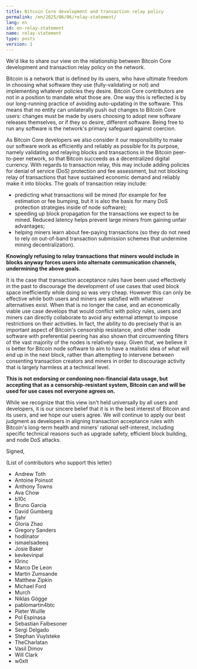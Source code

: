 ```yaml
---
title: Bitcoin Core development and transaction relay policy
permalink: /en/2025/06/06/relay-statement/
lang: en
id: en-relay-statement
name: relay-statement
type: posts
version: 1
---
```


We'd like to share our view on the relationship between Bitcoin Core development and transaction relay
policy on the network.

Bitcoin is a network that is defined by its users, who have ultimate freedom in choosing what
software they use (fully-validating or not) and implementing whatever policies they desire. Bitcoin
Core contributors are not in a position to mandate what those are. One way this is reflected is by
our long-running practice of avoiding auto-updating in the software. This means that no entity can
unilaterally push out changes to Bitcoin Core users: changes must be made by users choosing to
adopt new software releases themselves, or if they so desire, different software. Being free to run
any software is the network's primary safeguard against coercion.

As Bitcoin Core developers we also consider it our responsibility to make our software work as
efficiently and reliably as possible for its purpose, namely validating and relaying blocks and
transactions in the Bitcoin peer-to-peer network, so that Bitcoin succeeds as a decentralized digital
currency. With regards to transaction relay, this may include adding policies for denial of service (DoS)
protection and fee assessment, but not blocking relay of transactions that have sustained economic
demand and reliably make it into blocks. The goals of transaction relay include:

* predicting what transactions will be mined (for example for fee estimation or fee bumping, but it
  is also the basis for many DoS protection strategies inside of node software);
* speeding up block propagation for the transactions we expect to be mined. Reduced latency helps
  prevent large miners from gaining unfair advantages;
* helping miners learn about fee-paying transactions (so they do not need to rely on out-of-band
  transaction submission schemes that undermine mining decentralization).

**Knowingly refusing to relay transactions that miners would include in blocks anyway forces users into
alternate communication channels, undermining the above goals.**

It is the case that transaction acceptance rules have been used effectively in the past to
discourage the development of use cases that used block space inefficiently while doing so was very
cheap. However this can only be effective while both users and miners are satisfied with whatever
alternatives exist. When that is no longer the case, and an economically viable use case develops
that would conflict with policy rules, users and miners can directly collaborate to avoid any
external attempt to impose restrictions on their activities. In fact, the ability to do precisely
that is an important aspect of Bitcoin's censorship resistance, and other node software with
preferential peering has also shown that circumventing filters of the vast majority of the nodes
is relatively easy. Given that, we believe it is better for Bitcoin node software to aim to have a
realistic idea of what will end up in the next block, rather than attempting to intervene between
consenting transaction creators and miners in order to discourage activity that is largely harmless
at a technical level.

**This is not endorsing or condoning non-financial data usage, but accepting
that as a censorship-resistant system, Bitcoin can and will be used for use cases not everyone
agrees on.**

While we recognize that this view isn't held universally by all users and developers, it is our
sincere belief that it is in the best interest of Bitcoin and its users, and we hope our users agree.
We will continue to apply our best judgment as developers in aligning transaction acceptance rules
with Bitcoin's long-term health and miners' rational self-interest, including specific
technical reasons such as upgrade safety, efficient block building, and node DoS attacks.

Signed,

(List of contributors who support this letter)

* Andrew Toth
* Antoine Poinsot
* Anthony Towns
* Ava Chow
* b10c
* Bruno Garcia
* David Gumberg
* fjahr
* Gloria Zhao
* Gregory Sanders
* hodlinator
* ismaelsadeeq
* Josie Baker
* kevkevinpal
* l0rinc
* Marco De Leon
* Martin Zumsande
* Matthew Zipkin
* Michael Ford
* Murch
* Niklas Gögge
* pablomartin4btc
* Pieter Wuille
* Pol Espinasa
* Sebastian Falbesoner
* Sergi Delgado
* Stephan Vuylsteke
* TheCharlatan
* Vasil Dimov
* Will Clark
* w0xlt
